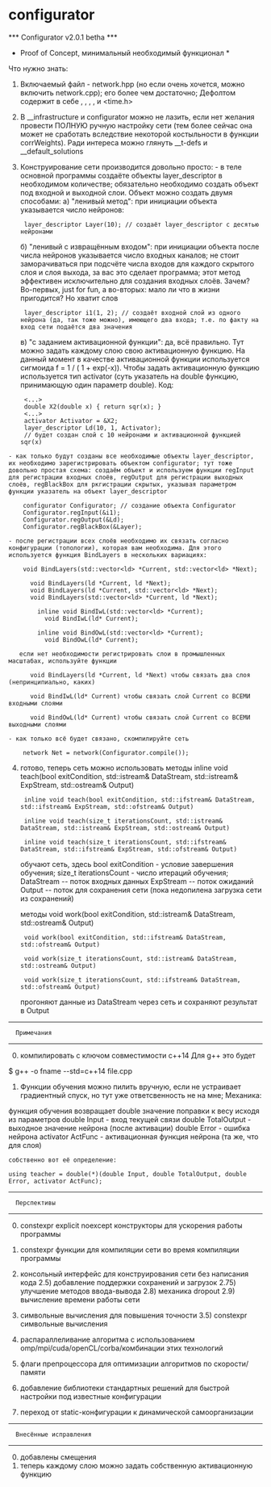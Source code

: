 # configurator
*** Configurator v2.0.1 betha ***
* Proof of Concept, минимальный необходимый функционал *


Что нужно знать:
  1) Включаемый файл - network.hpp (но если очень хочется, можно включить network.cpp); его более чем достаточно; Дефолтом содержит в себе <iostream>, <fstream>, <algorithm>, <utility>, <vector> и <time.h>

  2) В __infrastructure и configurator можно не лазить, если нет желания провести ПОЛНУЮ ручную настройку сети (тем более сейчас она может не сработать вследствие некоторой костыльности в функции corrWeights).
    Ради интереса можно глянуть __t-defs и __default_solutions

  3) Конструирование сети производится довольно просто:
    - в теле основной программы создаёте объекты layer_descriptor в необходимом количестве; обязательно необходимо создать объект под входной и выходной слои. Объект можно создать двумя способами:
      а) "ленивый метод": при инициации объекта указывается число нейронов:

          layer_descriptor Layer(10); // создаёт layer_descriptor с десятью нейронами

      б) "ленивый с извращённым входом": при инициации объекта после числа нейронов указывается число входных каналов; не стоит заморачиваться при подсчёте числа входов для каждого скрытого слоя и слоя выхода, за вас это сделает программа; этот метод эффективен исключительно для создания входных слоёв. Зачем? Во-первых, just for fun, а во-вторых: мало ли что в жизни пригодится? Но хватит слов

          layer_descriptor i1(1, 2); // создаёт входной слой из одного нейрона (да, так тоже можно), имеющего два входа; т.е. по факту на вход сети подаётся два значения

      в) "с заданием активационной функции": да, всё правильно. Тут можно задать каждому слою свою активационную функцию. На данный момент в качестве активационной функции используется сигмоида f = 1 / ( 1 + exp(-x)). Чтобы задать активационную функцию используется тип activator (суть указатель на double функцию, принимающую один параметр double). Код:

          <...>
          double X2(double x) { return sqr(x); }
          <...>
          activator Activator = &X2;
          layer_descriptor Ld(10, 1, Activator);
          // будет создан слой с 10 нейронами и активационной функцией sqr(x)

    - как только будут созданы все необходимые объекты layer_descriptor, их необходимо зарегистрировать объектом configurator; тут тоже довольно простая схема: создаём объект и используем функции regInput для регистрации входных слоёв, regOutput для регистрации выходных слоёв, regBlackBox для ркгистрации скрытых, указывая параметром функции указатель на объект layer_descriptor

        configurator Configurator; // создание объекта Configurator
        Configurator.regInput(&i1);
        Configurator.regOutput(&Ld);
        Configurator.regBlackBox(&Layer);

    - после регистрации всех слоёв необходимо их связать согласно конфигурации (топологии), которая вам необходима. Для этого используется функция BindLayers в нескольких вариациях:

        void BindLayers(std::vector<ld> *Current, std::vector<ld> *Next);

          void BindLayers(ld *Current, ld *Next);
          void BindLayers(ld *Current, std::vector<ld> *Next);
          void BindLayers(std::vector<ld> *Current, ld *Next);

            inline void BindIwL(std::vector<ld> *Current);
              void BindIwL(ld* Current);

            inline void BindOwL(std::vector<ld> *Current);
              void BindOwL(ld* Current);

       если нет необходимости регистрировать слои в промышленных масштабах, используйте функции

          void BindLayers(ld *Current, ld *Next) чтобы связать два слоя (непринципиально, каких)

          void BindIwL(ld* Current) чтобы связать слой Current со ВСЕМИ входными слоями

          void BindOwL(ld* Current) чтобы связать слой Current со ВСЕМИ выходными слоями

    - как только всё будет связано, скомпилируйте сеть

        network Net = network(Configurator.compile());

  4) готово, теперь сеть можно использовать
      методы
          inline void teach(bool exitCondition, std::istream& DataStream, std::istream& ExpStream, std::ostream& Output)

          inline void teach(bool exitCondition, std::ifstream& DataStream, std::ifstream& ExpStream, std::ofstream& Output)

          inline void teach(size_t iterationsCount, std::istream& DataStream, std::istream& ExpStream, std::ostream& Output)

          inline void teach(size_t iterationsCount, std::ifstream& DataStream, std::ifstream& ExpStream, std::ofstream& Output)
       обучают сеть,
       здесь
          bool exitCondition - условие завершения обучения;
          size_t iterationsCount - число итераций обучения;
          DataStream -- поток входных данных
          ExpStream -- поток ожиданий
          Output -- поток для сохранения сети (пока недопилена загрузка сети из сохранений)

      методы
          void work(bool exitCondition, std::istream& DataStream, std::ostream& Output)

          void work(bool exitCondition, std::ifstream& DataStream, std::ofstream& Output)

          void work(size_t iterationsCount, std::istream& DataStream, std::ostream& Output)

          void work(size_t iterationsCount, std::ifstream& DataStream, std::ofstream& Output)

      прогоняют данные из DataStream через сеть и сохраняют результат в Output



*******************************************
      Примечания
*******************************************

0) компилировать с ключом совместимости с++14
Для g++ это будет

  $ g++ -o fname --std=c++14 file.cpp

1) Функции обучения можно пилить вручную, если не устраивает градиентный спуск, но тут уже ответсвенность не на мне;
  Механика:

  функция обучения возвращает double значение поправки к весу исходя из параметров
      double Input - вход текущей связи
      double TotalOutput - выходное значение нейрона (после активации)
      double Error - ошибка нейрона
      activator ActFunc - активационная функция нейрона (та же, что для слоя)

    собственно вот её определение:

    using teacher = double(*)(double Input, double TotalOutput, double Error, activator ActFunc);

*******************************************
      Перспективы
*******************************************

0) constexpr explicit noexcept конструкторы для ускорения работы программы
1) constexpr функции для компиляции сети во время компиляции программы

2) консольный интерфейс для конструирования сети без написания кода
2.5) добавление поддержки сохранений и загрузок
2.75) улучшение методов ввода-вывода
2.8) механика dropout
2.9) вычисление времени работы сети

3) символьные вычисления для повышения точности
3.5) constexpr символьные вычисления

4) распараллеливание алгоритма с использованием omp/mpi/cuda/openCL/corba/комбинации этих технологий
5) флаги препроцессора для оптимизации алгоритмов по скорости/памяти

6) добавление библиотеки стандартных решений для быстрой настройки под известные конфигурации

7) переход от static-конфигурации к динамической самоорганизации

*******************************************
      Внесённые исправления
*******************************************

0) добавлены смещения
1) теперь каждому слою можно задать собственную активационную функцию
